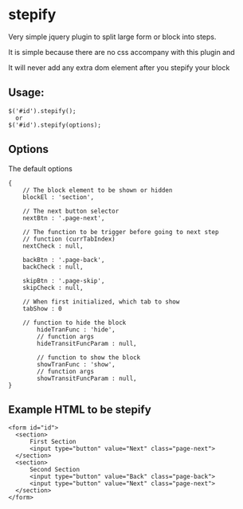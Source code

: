 stepify
=======
Very simple jquery plugin to split large form or block into steps.

It is simple because there are no css accompany with this plugin and

It will never add any extra dom element after you stepify your block

Usage:
-------
```
$('#id').stepify();
  or
$('#id').stepify(options);
```

Options
-------
The default options
```
{
    // The block element to be shown or hidden
    blockEl : 'section',
    
    // The next button selector
    nextBtn : '.page-next',
    
    // The function to be trigger before going to next step
    // function (currTabIndex)
    nextCheck : null,
    
    backBtn	: '.page-back',
    backCheck : null,
    
    skipBtn : '.page-skip',
    skipCheck : null,
    
    // When first initialized, which tab to show 
    tabShow : 0
    
    // function to hide the block
		hideTranFunc : 'hide',
		// function args
		hideTransitFuncParam : null,
		
		// function to show the block
		showTranFunc : 'show',
		// function args
		showTransitFuncParam : null,
}
```

Example HTML to be stepify
-------
```
<form id="id">
  <section>
      First Section
      <input type="button" value="Next" class="page-next">
  </section>
  <section>
      Second Section
      <input type="button" value="Back" class="page-back">
      <input type="button" value="Next" class="page-next">
  </section>
</form>
```

